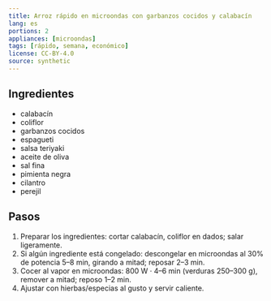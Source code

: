 ```yaml
---
title: Arroz rápido en microondas con garbanzos cocidos y calabacín
lang: es
portions: 2
appliances: [microondas]
tags: [rápido, semana, económico]
license: CC-BY-4.0
source: synthetic
---
```

## Ingredientes
- calabacín
- coliflor
- garbanzos cocidos
- espagueti
- salsa teriyaki
- aceite de oliva
- sal fina
- pimienta negra
- cilantro
- perejil

## Pasos
1. Preparar los ingredientes: cortar calabacín, coliflor en dados; salar ligeramente.
2. Si algún ingrediente está congelado: descongelar en microondas al 30% de potencia 5–8 min, girando a mitad; reposar 2–3 min.
3. Cocer al vapor en microondas: 800 W · 4–6 min (verduras 250–300 g), remover a mitad; reposo 1–2 min.
4. Ajustar con hierbas/especias al gusto y servir caliente.
